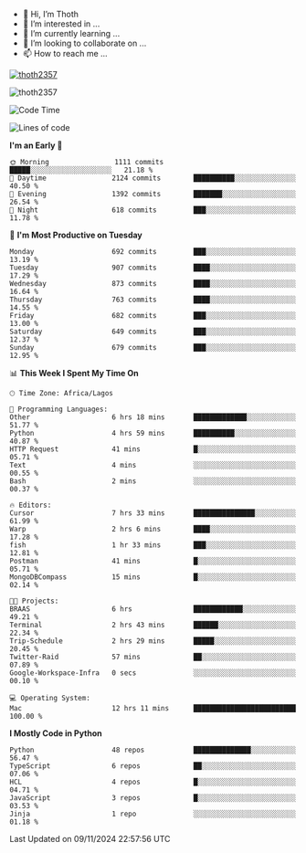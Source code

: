 <!---
thoth2357/thoth2357 is a ✨ special ✨ repository because its `README.md` (this file) appears on your GitHub profile.
You can click the Preview link to take a look at your changes.
--->

- 👋 Hi, I’m Thoth
- 👀 I’m interested in ...
- 🌱 I’m currently learning ...
- 💞️ I’m looking to collaborate on ...
- 📫 How to reach me ...


<p align="left"> <a href="https://github.com/ryo-ma/github-profile-trophy"><img src="https://github-profile-trophy.vercel.app/?username=thoth2357&theme=gruvbox&no-bg=true&no-frame=false&title=MultiLanguage,Commits,Repositories,Stars,Followers,PullRequest,Reviews,Issues" alt="thoth2357" /></a> </p>

<p align="left"> <img src="https://komarev.com/ghpvc/?username=thoth2357&label=Profile%20views&color=0e75b6&style=flat" alt="thoth2357" /> </p>

<!--START_SECTION:waka-->
![Code Time](http://img.shields.io/badge/Code%20Time-3%2C388%20hrs%2012%20mins-blue)

![Lines of code](https://img.shields.io/badge/From%20Hello%20World%20I%27ve%20Written-30.4%20million%20lines%20of%20code-blue)

**I'm an Early 🐤** 

```text
🌞 Morning                1111 commits        █████░░░░░░░░░░░░░░░░░░░░   21.18 % 
🌆 Daytime                2124 commits        ██████████░░░░░░░░░░░░░░░   40.50 % 
🌃 Evening                1392 commits        ███████░░░░░░░░░░░░░░░░░░   26.54 % 
🌙 Night                  618 commits         ███░░░░░░░░░░░░░░░░░░░░░░   11.78 % 
```
📅 **I'm Most Productive on Tuesday** 

```text
Monday                   692 commits         ███░░░░░░░░░░░░░░░░░░░░░░   13.19 % 
Tuesday                  907 commits         ████░░░░░░░░░░░░░░░░░░░░░   17.29 % 
Wednesday                873 commits         ████░░░░░░░░░░░░░░░░░░░░░   16.64 % 
Thursday                 763 commits         ████░░░░░░░░░░░░░░░░░░░░░   14.55 % 
Friday                   682 commits         ███░░░░░░░░░░░░░░░░░░░░░░   13.00 % 
Saturday                 649 commits         ███░░░░░░░░░░░░░░░░░░░░░░   12.37 % 
Sunday                   679 commits         ███░░░░░░░░░░░░░░░░░░░░░░   12.95 % 
```


📊 **This Week I Spent My Time On** 

```text
🕑︎ Time Zone: Africa/Lagos

💬 Programming Languages: 
Other                    6 hrs 18 mins       █████████████░░░░░░░░░░░░   51.77 % 
Python                   4 hrs 59 mins       ██████████░░░░░░░░░░░░░░░   40.87 % 
HTTP Request             41 mins             █░░░░░░░░░░░░░░░░░░░░░░░░   05.71 % 
Text                     4 mins              ░░░░░░░░░░░░░░░░░░░░░░░░░   00.55 % 
Bash                     2 mins              ░░░░░░░░░░░░░░░░░░░░░░░░░   00.37 % 

🔥 Editors: 
Cursor                   7 hrs 33 mins       ███████████████░░░░░░░░░░   61.99 % 
Warp                     2 hrs 6 mins        ████░░░░░░░░░░░░░░░░░░░░░   17.28 % 
fish                     1 hr 33 mins        ███░░░░░░░░░░░░░░░░░░░░░░   12.81 % 
Postman                  41 mins             █░░░░░░░░░░░░░░░░░░░░░░░░   05.71 % 
MongoDBCompass           15 mins             █░░░░░░░░░░░░░░░░░░░░░░░░   02.14 % 

🐱‍💻 Projects: 
BRAAS                    6 hrs               ████████████░░░░░░░░░░░░░   49.21 % 
Terminal                 2 hrs 43 mins       ██████░░░░░░░░░░░░░░░░░░░   22.34 % 
Trip-Schedule            2 hrs 29 mins       █████░░░░░░░░░░░░░░░░░░░░   20.45 % 
Twitter-Raid             57 mins             ██░░░░░░░░░░░░░░░░░░░░░░░   07.89 % 
Google-Workspace-Infra   0 secs              ░░░░░░░░░░░░░░░░░░░░░░░░░   00.10 % 

💻 Operating System: 
Mac                      12 hrs 11 mins      █████████████████████████   100.00 % 
```

**I Mostly Code in Python** 

```text
Python                   48 repos            ██████████████░░░░░░░░░░░   56.47 % 
TypeScript               6 repos             ██░░░░░░░░░░░░░░░░░░░░░░░   07.06 % 
HCL                      4 repos             █░░░░░░░░░░░░░░░░░░░░░░░░   04.71 % 
JavaScript               3 repos             █░░░░░░░░░░░░░░░░░░░░░░░░   03.53 % 
Jinja                    1 repo              ░░░░░░░░░░░░░░░░░░░░░░░░░   01.18 % 
```




 Last Updated on 09/11/2024 22:57:56 UTC
<!--END_SECTION:waka-->
<!--![](http://github-profile-summary-cards.vercel.app/api/cards/profile-details?username=thoth2357&theme=2077)

![](http://github-profile-summary-cards.vercel.app/api/cards/stats?username=thoth2357&theme=2077)![](http://github-profile-summary-cards.vercel.app/api/cards/productive-time?username=thoth2357&theme=2077&utcOffset=8) -->
